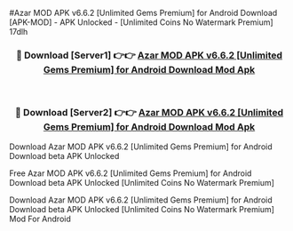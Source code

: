 #Azar MOD APK v6.6.2 [Unlimited Gems Premium] for Android Download [APK-MOD] - APK Unlocked - [Unlimited Coins No Watermark Premium] 17dlh



<div align="center">

<h3>🔴 Download [Server1] 👉👉 <a href="https://momento.my/?title=Azar_MOD_APK_v6.6.2_[Unlimited_Gems_Premium]_for_Android_Download">Azar MOD APK v6.6.2 [Unlimited Gems Premium] for Android Download Mod Apk</a></h3><br>

<h3>🔴 Download [Server2] 👉👉 <a href="https://momento.my/?title=Azar_MOD_APK_v6.6.2_[Unlimited_Gems_Premium]_for_Android_Download">Azar MOD APK v6.6.2 [Unlimited Gems Premium] for Android Download Mod Apk</a></h3>
</div>



Download Azar MOD APK v6.6.2 [Unlimited Gems Premium] for Android Download beta APK Unlocked

Free Azar MOD APK v6.6.2 [Unlimited Gems Premium] for Android Download beta APK Unlocked [Unlimited Coins No Watermark Premium]

Download Azar MOD APK v6.6.2 [Unlimited Gems Premium] for Android Download beta APK Unlocked [Unlimited Coins No Watermark Premium] Mod For Android
